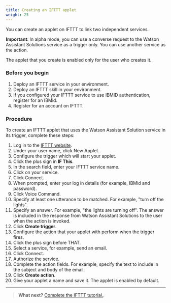 ```yaml
---
title: Creating an IFTTT applet
weight: 25
---
```

You can create an applet on IFTTT to link two independent services.

**Important**:  In alpha mode, you can use a converse request to the Watson Assistant Solutions service as a trigger only.  You can use another service as the action.

The applet that you create is enabled only for the user who creates it.

### Before you begin
1. Deploy an IFTTT service in your environment.
2. Deploy an IFTTT skill in your environment.
3. If you configured your IFTTT service to use IBMID authentication, register for an IBMid.
2. Register for an account on IFTTT.

### Procedure
To create an IFTTT applet that uses the Watson Assistant Solution service in its trigger, complete these steps:
1. Log in to the [IFTTT website](https://ifttt.com/login).
2. Under your user name, click New Applet.
3. Configure the trigger which will start your applet.
  1. Click the plus sign in **IF This**.
  2. In the search field, enter your IFTTT service name.
  3. Click on your service.
  4. Click Connect.
  5. When prompted, enter your log in details (for example, IBMid and password).
  6. Click Voice Command.
  7. Specify at least one utterance to be matched. For example, "turn off the lights".
  8. Specify an answer.  For example, "the lights are turning off".  The answer is included in the response from Watson Assistant Solutions to the user when the action is invoked.
  9. Click **Create trigger**.
4. Configure the action that your applet with perform when the trigger fires.
  1. Click the plus sign before THAT.
  2. Select a service, for example, send an email.
  3. Click Connect.
  4. Authorize the service.
  5. Complete the action fields. For example, specify the text to include in the subject and body of the email.
  6. Click **Create action**.
5. Give your applet a name and save it. The applet is enabled by default.

---
> **What next?**
[Complete the IFTTT tutorial.]({{site.baseurl}}/ifttt/ifttt_integ_tutorial/).
